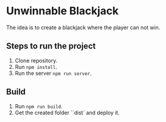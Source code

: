 # Unwinnable Blackjack

The idea is to create a blackjack where the player can not win.

## Steps to run the project

1. Clone repository.
2. Run `npm install`.
3. Run the server `npm run server`.

## Build

1. Run `npm run build`.
2. Get the created folder ``dist` and deploy it.
